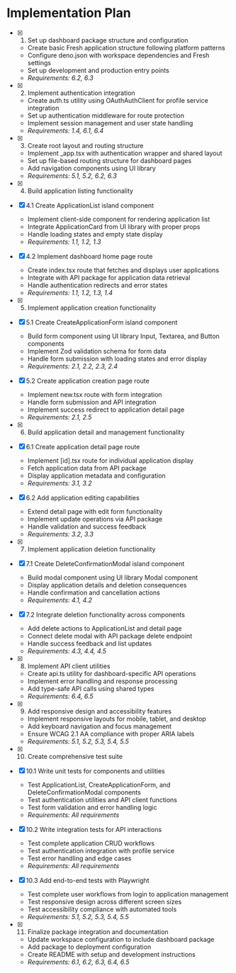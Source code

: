 # Implementation Plan

- [x] 1. Set up dashboard package structure and configuration
  - Create basic Fresh application structure following platform patterns
  - Configure deno.json with workspace dependencies and Fresh settings
  - Set up development and production entry points
  - _Requirements: 6.2, 6.3_

- [x] 2. Implement authentication integration
  - Create auth.ts utility using OAuthAuthClient for profile service integration
  - Set up authentication middleware for route protection
  - Implement session management and user state handling
  - _Requirements: 1.4, 6.1, 6.4_

- [x] 3. Create root layout and routing structure
  - Implement _app.tsx with authentication wrapper and shared layout
  - Set up file-based routing structure for dashboard pages
  - Add navigation components using UI library
  - _Requirements: 5.1, 5.2, 6.2, 6.3_

- [x] 4. Build application listing functionality
- [x] 4.1 Create ApplicationList island component
  - Implement client-side component for rendering application list
  - Integrate ApplicationCard from UI library with proper props
  - Handle loading states and empty state display
  - _Requirements: 1.1, 1.2, 1.3_

- [x] 4.2 Implement dashboard home page route
  - Create index.tsx route that fetches and displays user applications
  - Integrate with API package for application data retrieval
  - Handle authentication redirects and error states
  - _Requirements: 1.1, 1.2, 1.3, 1.4_

- [x] 5. Implement application creation functionality
- [x] 5.1 Create CreateApplicationForm island component
  - Build form component using UI library Input, Textarea, and Button components
  - Implement Zod validation schema for form data
  - Handle form submission with loading states and error display
  - _Requirements: 2.1, 2.2, 2.3, 2.4_

- [x] 5.2 Create application creation page route
  - Implement new.tsx route with form integration
  - Handle form submission and API integration
  - Implement success redirect to application detail page
  - _Requirements: 2.1, 2.5_

- [x] 6. Build application detail and management functionality
- [x] 6.1 Create application detail page route
  - Implement [id].tsx route for individual application display
  - Fetch application data from API package
  - Display application metadata and configuration
  - _Requirements: 3.1, 3.2_

- [x] 6.2 Add application editing capabilities
  - Extend detail page with edit form functionality
  - Implement update operations via API package
  - Handle validation and success feedback
  - _Requirements: 3.2, 3.3_

- [x] 7. Implement application deletion functionality
- [x] 7.1 Create DeleteConfirmationModal island component
  - Build modal component using UI library Modal component
  - Display application details and deletion consequences
  - Handle confirmation and cancellation actions
  - _Requirements: 4.1, 4.2_

- [x] 7.2 Integrate deletion functionality across components
  - Add delete actions to ApplicationList and detail page
  - Connect delete modal with API package delete endpoint
  - Handle success feedback and list updates
  - _Requirements: 4.3, 4.4, 4.5_

- [x] 8. Implement API client utilities
  - Create api.ts utility for dashboard-specific API operations
  - Implement error handling and response processing
  - Add type-safe API calls using shared types
  - _Requirements: 6.4, 6.5_

- [x] 9. Add responsive design and accessibility features
  - Implement responsive layouts for mobile, tablet, and desktop
  - Add keyboard navigation and focus management
  - Ensure WCAG 2.1 AA compliance with proper ARIA labels
  - _Requirements: 5.1, 5.2, 5.3, 5.4, 5.5_

- [x] 10. Create comprehensive test suite
- [x] 10.1 Write unit tests for components and utilities
  - Test ApplicationList, CreateApplicationForm, and DeleteConfirmationModal components
  - Test authentication utilities and API client functions
  - Test form validation and error handling logic
  - _Requirements: All requirements_

- [x] 10.2 Write integration tests for API interactions
  - Test complete application CRUD workflows
  - Test authentication integration with profile service
  - Test error handling and edge cases
  - _Requirements: All requirements_

- [x] 10.3 Add end-to-end tests with Playwright
  - Test complete user workflows from login to application management
  - Test responsive design across different screen sizes
  - Test accessibility compliance with automated tools
  - _Requirements: 5.1, 5.2, 5.3, 5.4, 5.5_

- [x] 11. Finalize package integration and documentation
  - Update workspace configuration to include dashboard package
  - Add package to deployment configuration
  - Create README with setup and development instructions
  - _Requirements: 6.1, 6.2, 6.3, 6.4, 6.5_